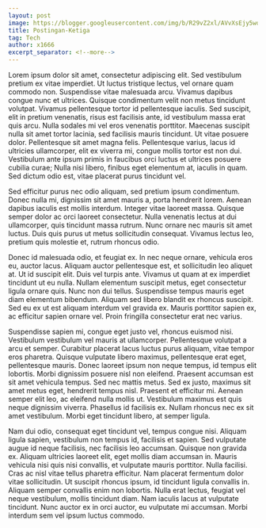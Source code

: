 ```yaml
---
layout: post
image: https://blogger.googleusercontent.com/img/b/R29vZ2xl/AVvXsEjy5wq5jn_xbtQ7R9dHp4dAcmUbhDQqAtOcOZp_m_Td4IhtsUP7-WXCEJDa8bXd9CPhB5zRZATVPJeBYIlRKreAla1RV1SOIDwCvBRtwEjWJoEuVjD7bwH1Y8rUKXs-erqRuztZ7rlXlKZBP-IOWofw9DEWJHyIiZGmtRJEGFCqenST6VJdhNeynZ6isg/w400-h178/pakaimasker.jpg
title: Postingan-Ketiga
tag: Tech
author: x1666
excerpt_separator: <!--more-->
---
```


Lorem ipsum dolor sit amet, consectetur adipiscing elit. Sed vestibulum pretium ex vitae imperdiet. Ut luctus tristique lectus,<!--more--> vel ornare quam commodo non. Suspendisse vitae malesuada arcu. Vivamus dapibus congue nunc et ultrices. Quisque condimentum velit non metus tincidunt volutpat. Vivamus pellentesque tortor id pellentesque iaculis. Sed suscipit, elit in pretium venenatis, risus est facilisis ante, id vestibulum massa erat quis arcu. Nulla sodales mi vel eros venenatis porttitor. Maecenas suscipit nulla sit amet tortor lacinia, sed facilisis mauris tincidunt. Ut vitae posuere dolor. Pellentesque sit amet magna felis. Pellentesque varius, lacus id ultricies ullamcorper, elit ex viverra mi, congue mollis tortor est non dui. Vestibulum ante ipsum primis in faucibus orci luctus et ultrices posuere cubilia curae; Nulla nisi libero, finibus eget elementum at, iaculis in quam. Sed dictum odio est, vitae placerat purus tincidunt vel.

Sed efficitur purus nec odio aliquam, sed pretium ipsum condimentum. Donec nulla mi, dignissim sit amet mauris a, porta hendrerit lorem. Aenean dapibus iaculis est mollis interdum. Integer vitae laoreet massa. Quisque semper dolor ac orci laoreet consectetur. Nulla venenatis lectus at dui ullamcorper, quis tincidunt massa rutrum. Nunc ornare nec mauris sit amet luctus. Duis quis purus ut metus sollicitudin consequat. Vivamus lectus leo, pretium quis molestie et, rutrum rhoncus odio.

Donec id malesuada odio, et feugiat ex. In nec neque ornare, vehicula eros eu, auctor lacus. Aliquam auctor pellentesque est, et sollicitudin leo aliquet at. Ut id suscipit elit. Duis vel turpis ante. Vivamus ut quam at ex imperdiet tincidunt ut eu nulla. Nullam elementum suscipit metus, eget consectetur ligula ornare quis. Nunc non dui tellus. Suspendisse tempus mauris eget diam elementum bibendum. Aliquam sed libero blandit ex rhoncus suscipit. Sed eu ex ut est aliquam interdum vel gravida ex. Mauris porttitor sapien ex, ac efficitur sapien ornare vel. Proin fringilla consectetur erat nec varius.

Suspendisse sapien mi, congue eget justo vel, rhoncus euismod nisi. Vestibulum vestibulum vel mauris at ullamcorper. Pellentesque volutpat a arcu et semper. Curabitur placerat lacus luctus purus aliquam, vitae tempor eros pharetra. Quisque vulputate libero maximus, pellentesque erat eget, pellentesque mauris. Donec laoreet ipsum non neque tempus, id tempus elit lobortis. Morbi dignissim posuere nisl non eleifend. Praesent accumsan est sit amet vehicula tempus. Sed nec mattis metus. Sed ex justo, maximus sit amet metus eget, hendrerit tempus nisl. Praesent et efficitur mi. Aenean semper elit leo, ac eleifend nulla mollis ut. Vestibulum maximus est quis neque dignissim viverra. Phasellus id facilisis ex. Nullam rhoncus nec ex sit amet vestibulum. Morbi eget tincidunt libero, at semper ligula.

Nam dui odio, consequat eget tincidunt vel, tempus congue nisi. Aliquam ligula sapien, vestibulum non tempus id, facilisis et sapien. Sed vulputate augue id neque facilisis, nec facilisis leo accumsan. Quisque non gravida ex. Aliquam ultricies laoreet elit, eget mollis diam accumsan in. Mauris vehicula nisi quis nisi convallis, et vulputate mauris porttitor. Nulla facilisi. Cras ac nisl vitae tellus pharetra efficitur. Nam placerat fermentum dolor vitae sollicitudin. Ut suscipit rhoncus ipsum, id tincidunt ligula convallis in. Aliquam semper convallis enim non lobortis. Nulla erat lectus, feugiat vel neque vestibulum, mollis tincidunt diam. Nam iaculis lacus at vulputate tincidunt. Nunc auctor ex in orci auctor, eu vulputate mi accumsan. Morbi interdum sem vel ipsum luctus commodo.

